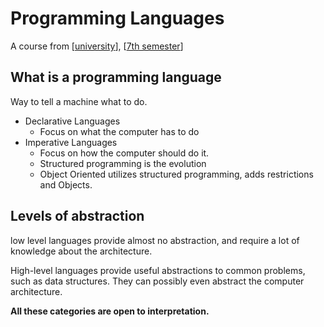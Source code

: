 ---
---

# Programming Languages

A course from [[university]], [[7th semester]]

## What is a programming language

Way to tell a machine what to do.

- Declarative Languages
  - Focus on what the computer has to do
- Imperative Languages
  - Focus on how the computer should do it.
  - Structured programming is the evolution
  - Object Oriented utilizes structured programming, adds restrictions and Objects.

## Levels of abstraction

low level languages provide almost no abstraction, and require a lot of knowledge about the architecture.

High-level languages provide useful abstractions to common problems, such as data structures.
They can possibly even abstract the computer architecture.

**All these categories are open to interpretation.**

[//begin]: # "Autogenerated link references for markdown compatibility"
[university]: ../../university "university"
[7th semester]: ../7th-semester "7th-semester"
[//end]: # "Autogenerated link references"
